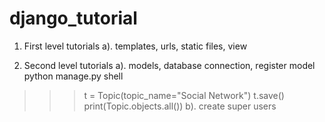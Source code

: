# django_tutorial

1. First level tutorials
a). templates, urls, static files, view

2. Second level tutorials
a). models, database connection, register model
 python manage.py shell
>>> t = Topic(topic_name="Social Network")
>>> t.save()
>>> print(Topic.objects.all())
b). create super users 